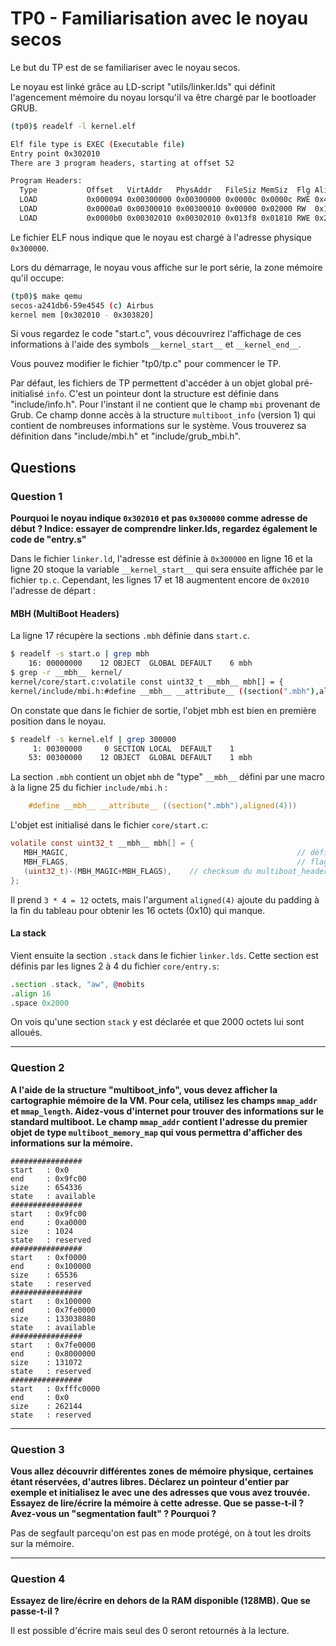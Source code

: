 # TP0 - Familiarisation avec le noyau secos

Le but du TP est de se familiariser avec le noyau secos.

Le noyau est linké grâce au LD-script "utils/linker.lds" qui définit l'agencement mémoire du noyau lorsqu'il va être chargé par le bootloader GRUB.

```bash
(tp0)$ readelf -l kernel.elf

Elf file type is EXEC (Executable file)
Entry point 0x302010
There are 3 program headers, starting at offset 52

Program Headers:
  Type           Offset   VirtAddr   PhysAddr   FileSiz MemSiz  Flg Align
  LOAD           0x000094 0x00300000 0x00300000 0x0000c 0x0000c RWE 0x4
  LOAD           0x0000a0 0x00300010 0x00300010 0x00000 0x02000 RW  0x10
  LOAD           0x0000b0 0x00302010 0x00302010 0x013f8 0x01810 RWE 0x20
```

Le fichier ELF nous indique que le noyau est chargé à l'adresse physique `0x300000`.

Lors du démarrage, le noyau vous affiche sur le port série, la zone mémoire qu'il occupe:

```bash
(tp0)$ make qemu
secos-a241db6-59e4545 (c) Airbus
kernel mem [0x302010 - 0x303820]
```

Si vous regardez le code "start.c", vous découvrirez l'affichage de ces informations à l'aide des symbols `__kernel_start__` et `__kernel_end__`.

Vous pouvez modifier le fichier "tp0/tp.c" pour commencer le TP.

Par défaut, les fichiers de TP permettent d'accéder à un objet global pré-initialisé `info`. C'est un pointeur dont la structure est définie dans "include/info.h". Pour l'instant il ne contient que le champ `mbi` provenant de Grub. Ce champ donne accès à la structure `multiboot_info` (version 1) qui contient de nombreuses informations sur le système. Vous trouverez sa définition dans "include/mbi.h" et "include/grub_mbi.h".


## Questions

### Question 1

**Pourquoi le noyau indique `0x302010` et pas `0x300000` comme adresse de début ? Indice: essayer de comprendre linker.lds, regardez également le code de "entry.s"**

Dans le fichier `linker.ld`,
l'adresse est définie à `0x300000` en ligne 16 et la ligne 20 stoque la variable
`__kernel_start__` qui sera ensuite affichée par le fichier `tp.c`. Cependant,
les lignes 17 et 18 augmentent encore de `0x2010` l'adresse de départ :

#### MBH (MultiBoot Headers)

La ligne 17 récupère la sections `.mbh` définie dans `start.c`.
```bash
$ readelf -s start.o | grep mbh
    16: 00000000    12 OBJECT  GLOBAL DEFAULT    6 mbh
$ grep -r __mbh__ kernel/
kernel/core/start.c:volatile const uint32_t __mbh__ mbh[] = {
kernel/include/mbi.h:#define __mbh__ __attribute__ ((section(".mbh"),aligned(4)))
```

On constate que dans le fichier de sortie, l'objet mbh est bien en première
position dans le noyau.
```bash
$ readelf -s kernel.elf | grep 300000
     1: 00300000     0 SECTION LOCAL  DEFAULT    1 
    53: 00300000    12 OBJECT  GLOBAL DEFAULT    1 mbh
```

La section `.mbh` contient un objet `mbh` de "type" `__mbh__` défini par une
macro à la ligne 25 du fichier `include/mbi.h` :
```c
	#define __mbh__ __attribute__ ((section(".mbh"),aligned(4)))
```

L'objet est initialisé dans le fichier `core/start.c`:
```c
volatile const uint32_t __mbh__ mbh[] = {
   MBH_MAGIC,													// définis l'espace comme bootable
   MBH_FLAGS,													// flags pour GRUB : comment load kernel
   (uint32_t)-(MBH_MAGIC+MBH_FLAGS),	// checksum du multiboot_header
};
```
Il prend `3 * 4 = 12` octets, mais l'argument `aligned(4)` ajoute du padding à
la fin du tableau pour obtenir les 16 octets (0x10) qui manque.

#### La stack

Vient ensuite la section `.stack` dans le fichier `linker.lds`. Cette section
est définis par les lignes 2 à 4 du fichier `core/entry.s`:
```asm
.section .stack, "aw", @nobits
.align 16
.space 0x2000
```
On vois qu'une section `stack` y est déclarée et que 2000 octets lui sont
alloués.

---

### Question 2

**A l'aide de la structure "multiboot_info", vous devez afficher la cartographie mémoire de la VM. Pour cela, utilisez les champs `mmap_addr` et `mmap_length`. Aidez-vous d'internet pour trouver des informations sur le standard multiboot. Le champ `mmap_addr` contient l'adresse du premier objet de type `multiboot_memory_map` qui vous permettra d'afficher des informations sur la mémoire.**

```
################
start   : 0x0
end     : 0x9fc00
size    : 654336
state   : available
################
start   : 0x9fc00
end     : 0xa0000
size    : 1024
state   : reserved
################
start   : 0xf0000
end     : 0x100000
size    : 65536
state   : reserved
################
start   : 0x100000
end     : 0x7fe0000
size    : 133038080
state   : available
################
start   : 0x7fe0000
end     : 0x8000000
size    : 131072
state   : reserved
################
start   : 0xfffc0000
end     : 0x0
size    : 262144
state   : reserved
```

---

### Question 3

**Vous allez découvrir différentes zones de mémoire physique, certaines étant réservées, d'autres libres. Déclarez un pointeur d'entier par exemple et initialisez le avec une des adresses que vous avez trouvée. Essayez de lire/écrire la mémoire à cette adresse. Que se passe-t-il ? Avez-vous un "segmentation fault" ? Pourquoi ?**

Pas de segfault parcequ'on est pas en mode protégé, on à tout les droits sur la
mémoire.

---

### Question 4

**Essayez de lire/écrire en dehors de la RAM disponible (128MB). Que se passe-t-il ?**

Il est possible d'écrire mais seul des 0 seront retournés à la lecture.
